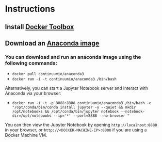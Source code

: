 # Instructions

## Install [Docker Toolbox](https://www.docker.com/products/docker-toolbox)

## Download an [Anaconda image](https://hub.docker.com/r/continuumio/anaconda3/)

### You can download and run an anaconda image using the following commands:

* `docker pull continuumio/anaconda3`
* `docker run -i -t continuumio/anaconda3 /bin/bash`

Alternatively, you can start a Jupyter Notebook server and interact with Anaconda via your browser:

* `docker run -i -t -p 8888:8888 continuumio/anaconda3 /bin/bash -c "/opt/conda/bin/conda install jupyter -y --quiet &&
mkdir /opt/notebooks && /opt/conda/bin/jupyter notebook --notebook-dir=/opt/notebooks --ip='*' --port=8888 --no-browser
"`

You can then view the Jupyter Notebook by opening `http://localhost:8888` in your browser, or `http://<DOCKER-MACHINE-IP>:8888` if you are using a Docker Machine VM.

